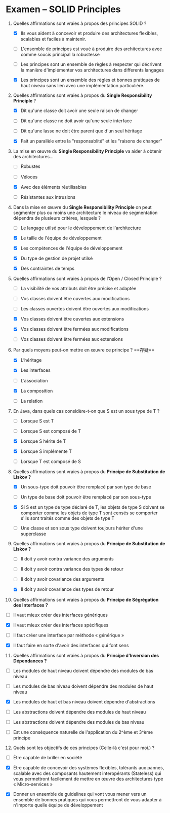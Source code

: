 # Examen – SOLID Principles

1. Quelles affirmations sont vraies à propos des principes SOLID ?

   - [x] Ils vous aident à concevoir et produire des architectures flexibles, scalables et faciles à maintenir.

   - [ ] L'ensemble de principes est voué à produire des architectures avec comme soucis principal la robustesse

   - [ ] Les principes sont un ensemble de règles à respecter qui décrivent la manière d'implémenter vos architectures dans differents langages

   - [x] Les principes sont un ensemble des règles et bonnes pratiques de haut niveau sans lien avec une implémentation particulière.

2. Quelles affirmations sont vraies à propos du **Single Responsibility Principle** ?

   - [x] Dit qu'une classe doit avoir une seule raison de changer

   - [ ] Dit qu'une classe ne doit avoir qu'une seule interface

   - [ ] Dit qu'une lasse ne doit être parent que d'un seul héritage

   - [x] Fait un parallèle entre la "responsablité" et les "raisons de changer"

3. La mise en œuvre du **Single Responsibility Principle** va aider à obtenir des architectures...
   - [ ] Robustes

   - [ ] Véloces

   - [x] Avec des éléments réutilisables

   - [ ] Résistantes aux intrusions

4. Dans la mise en œuvre du **Single Responsibility Principle** on peut segmenter plus ou moins une architecture le niveau de segmentation dépendra de plusieurs critères, lesquels ?

   - [ ] Le langage utilsé pour le développement de l'architecture

   - [x] Le taille de l'équipe de développement

   - [x] Les compétences de l'équipe de développement

   - [x] Du type de gestion de projet utilsé

   - [x] Des contraintes de temps

5. Quelles affirmations sont vraies à propos de l’Open / Closed Principle ?

   - [ ] La visibilité de vos attributs doit être précise et adaptée

   - [ ] Vos classes doivent être ouvertes aux modifications

   - [ ] Les classes ouvertes doivent être ouvertes aux modifications

   - [x] Vos classes doivent être ouvertes aux extensions

   - [x] Vos classes doivent être fermées aux modifications

   - [ ] Vos classes doivent être fermées aux extensions

6. Par quels moyens peut-on mettre en œuvre ce principe ? ==存疑==

   - [x] L’héritage

   - [x] Les interfaces

   - [ ] L’association

   - [x] La composition

   - [ ] La relation

7. En Java, dans quels cas considère-t-on que S est un sous type de T ?

   - [ ] Lorsque S est T

   - [ ] Lorsque S est composé de T

   - [x] Lorsque S hérite de T

   - [x] Lorsque S implémente T

   - [ ] Lorsque T est composé de S

8. Quelles affirmations sont vraies à propos du **Principe de Substitution de Liskov ?**

   - [x] Un sous-type doit pouvoir être remplacé par son type de base

   - [ ] Un type de base doit pouvoir être remplacé par son sous-type

   - [x] Si S est un type de type déclaré de T, les objets de type S doivent se comporter comme les objets de type T sont censés se comporter s'ils sont traités comme des objets de type T

   - [ ] Une classe et son sous type doivent toujours hériter d'une superclasse

9. Quelles affirmations sont vraies à propos du **Principe de Substitution de Liskov ?**

   - [ ] Il doit y avoir contra variance des arguments

   - [ ] Il doit y avoir contra variance des types de retour

   - [ ] Il doit y avoir covariance des arguments

   - [x] Il doit y avoir covariance des types de retour

10. Quelles affirmations sont vraies à propos du **Principe de Ségrégation des Interfaces ?**

  - [ ] Il vaut mieux créer des interfaces génériques

  - [x] Il vaut mieux créer des interfaces spécifiques

  - [ ] Il faut créer une interface par méthode « générique »

  - [x] Il faut faire en sorte d'avoir des interfaces qui font sens

11. Quelles affirmations sont vraies à propos du **Principe d’Inversion des Dépendances ?**

   - [ ] Les modules de haut niveau doivent dépendre des modules de bas niveau

   - [ ] Les modules de bas niveau doivent dépendre des modules de haut niveau

   - [x] Les modules de haut et bas niveau doivent dépendre d'abstractions

   - [ ] Les abstractions doivent dépendre des modules de haut niveau

   - [ ] Les abstractions doivent dépendre des modules de bas niveau

   - [ ] Est une conséquence naturelle de l'application du 2^ème et 3^ème principe

12. Quels sont les objectifs de ces principes (Celle-là c'est pour moi.) ?

   - [ ] Être capable de briller en société

   - [x] Être capable de concevoir des systèmes flexibles, tolérants aux pannes, scalable avec des composants hautement interopérants (Stateless) qui vous permettront facilement de mettre en œuvre des architectures type « Micro-services »

   - [x] Donner un ensemble de guidelines qui vont vous mener vers un ensemble de bonnes pratiques qui vous permettront de vous adapter à n'importe quelle équipe de développement